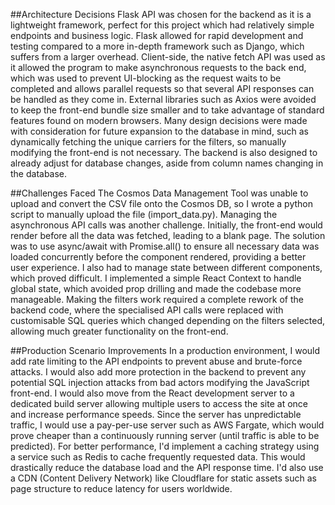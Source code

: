 ##Architecture Decisions 
Flask API was chosen for the backend as it is a lightweight framework, perfect for this project which had relatively simple endpoints and business logic. Flask allowed for rapid development and testing compared to a more in-depth framework such as Django, which suffers from a larger overhead.
Client-side, the native fetch API was used as it allowed the program to make asynchronous requests to the back end, which was used to prevent UI-blocking as the request waits to be completed and allows parallel requests so that several API responses can be handled as they come in. External libraries such as Axios were avoided to keep the front-end bundle size smaller and to take advantage of standard features found on modern browsers.
Many design decisions were made with consideration for future expansion to the database in mind, such as dynamically fetching the unique carriers for the filters, so manually modifying the front-end is not necessary. The backend is also designed to already adjust for database changes, aside from column names changing in the database.

##Challenges Faced
The Cosmos Data Management Tool was unable to upload and convert the CSV file onto the Cosmos DB, so I wrote a python script to manually upload the file (import_data.py). 
Managing the asynchronous API calls was another challenge. Initially, the front-end would render before all the data was fetched, leading to a blank page. The solution was to use async/await with Promise.all() to ensure all necessary data was loaded concurrently before the component rendered, providing a better user experience.
I also had to manage state between different components, which proved difficult. I implemented a simple React Context to handle global state, which avoided prop drilling and made the codebase more manageable.
Making the filters work required a complete rework of the backend code, where the specialised API calls were replaced with customisable SQL queries which changed depending on the filters selected, allowing much greater functionality on the front-end.

##Production Scenario Improvements
In a production environment, I would add rate limiting to the API endpoints to prevent abuse and brute-force attacks.
I would also add more protection in the backend to prevent any potential SQL injection attacks from bad actors modifying the JavaScript front-end.
I would also move from the React development server to a dedicated build server allowing multiple users to access the site at once and increase performance speeds. Since the server has unpredictable traffic, I would use a pay-per-use server such as AWS Fargate, which would prove cheaper than a continuously running server (until traffic is able to be predicted).
For better performance, I'd implement a caching strategy using a service such as Redis to cache frequently requested data. This would drastically reduce the database load and the API response time. I'd also use a CDN (Content Delivery Network) like Cloudflare for static assets such as page structure to reduce latency for users worldwide.



